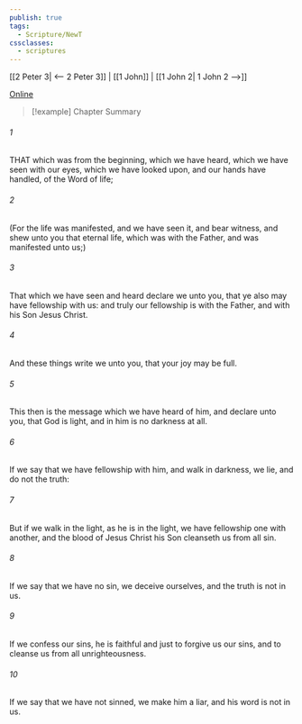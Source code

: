 ```yaml
---
publish: true
tags:
  - Scripture/NewT
cssclasses:
  - scriptures
---
```

[[2 Peter 3| <-- 2 Peter 3]] | [[1 John]] | [[1 John 2| 1 John 2 -->]]

[Online](https://churchofjesuschrist.org/study/scriptures/nt/1-jn/1?lang=eng)

>[!example] Chapter Summary
>
###### 1
THAT which was from the beginning, which we have heard, which we have seen with our eyes, which we have looked upon, and our hands have handled, of the Word of life;
###### 2
(For the life was manifested, and we have seen it, and bear witness, and shew unto you that eternal life, which was with the Father, and was manifested unto us;)
###### 3
That which we have seen and heard declare we unto you, that ye also may have fellowship with us: and truly our fellowship is with the Father, and with his Son Jesus Christ.
###### 4
And these things write we unto you, that your joy may be full.
###### 5
This then is the message which we have heard of him, and declare unto you, that God is light, and in him is no darkness at all.
###### 6
If we say that we have fellowship with him, and walk in darkness, we lie, and do not the truth:
###### 7
But if we walk in the light, as he is in the light, we have fellowship one with another, and the blood of Jesus Christ his Son cleanseth us from all sin.
###### 8
If we say that we have no sin, we deceive ourselves, and the truth is not in us.
###### 9
If we confess our sins, he is faithful and just to forgive us our sins, and to cleanse us from all unrighteousness.
###### 10
If we say that we have not sinned, we make him a liar, and his word is not in us.



